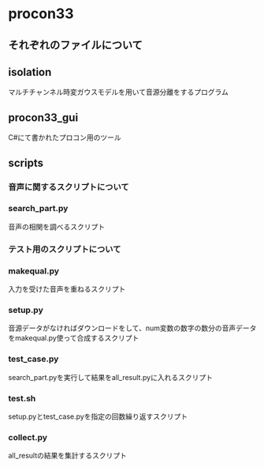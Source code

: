 # procon33
## それぞれのファイルについて
## isolation
マルチチャンネル時変ガウスモデルを用いて音源分離をするプログラム
## procon33_gui
C#にて書かれたプロコン用のツール
## scripts
### 音声に関するスクリプトについて
### search_part.py
音声の相関を調べるスクリプト
### テスト用のスクリプトについて
### makequal.py
入力を受けた音声を重ねるスクリプト
### setup.py
音源データがなければダウンロードをして、num変数の数字の数分の音声データをmakequal.py使って合成するスクリプト
### test_case.py
search_part.pyを実行して結果をall_result.pyに入れるスクリプト
### test.sh
setup.pyとtest_case.pyを指定の回数繰り返すスクリプト
### collect.py
all_resultの結果を集計するスクリプト
